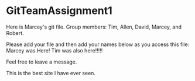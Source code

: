 GitTeamAssignment1
==================


Here is Marcey's git file. 
Group members: Tim, Allen, David, Marcey, and Robert.


Please add your file and then add your names below as you access this file:
Marcey was Here!
Tim was also here!!!!!

Feel free to leave a message.

This is the best site I have ever seen.
